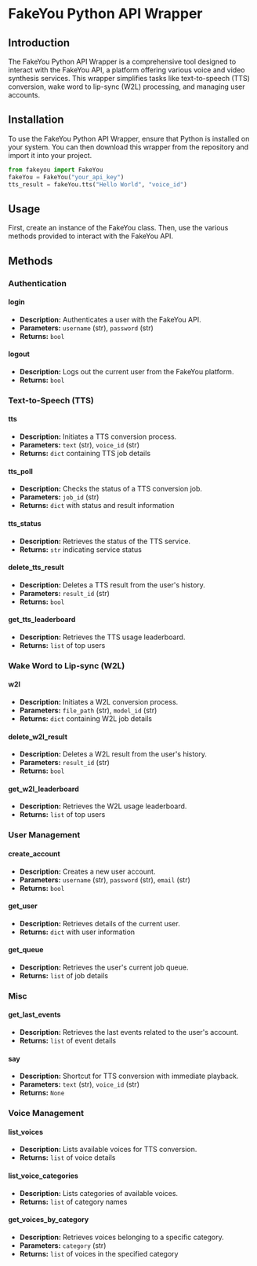 # FakeYou Python API Wrapper

## Introduction

The FakeYou Python API Wrapper is a comprehensive tool designed to interact with the FakeYou API, a platform offering various voice and video synthesis services. This wrapper simplifies tasks like text-to-speech (TTS) conversion, wake word to lip-sync (W2L) processing, and managing user accounts.

## Installation

To use the FakeYou Python API Wrapper, ensure that Python is installed on your system. You can then download this wrapper from the repository and import it into your project.
```python
from fakeyou import FakeYou
fakeYou = FakeYou("your_api_key")
tts_result = fakeYou.tts("Hello World", "voice_id")
```

## Usage

First, create an instance of the FakeYou class. Then, use the various methods provided to interact with the FakeYou API.

## Methods

### Authentication

#### login
- **Description:** Authenticates a user with the FakeYou API.
- **Parameters:** `username` (str), `password` (str)
- **Returns:** `bool`

#### logout
- **Description:** Logs out the current user from the FakeYou platform.
- **Returns:** `bool`

### Text-to-Speech (TTS)

#### tts
- **Description:** Initiates a TTS conversion process.
- **Parameters:** `text` (str), `voice_id` (str)
- **Returns:** `dict` containing TTS job details

#### tts_poll
- **Description:** Checks the status of a TTS conversion job.
- **Parameters:** `job_id` (str)
- **Returns:** `dict` with status and result information

#### tts_status
- **Description:** Retrieves the status of the TTS service.
- **Returns:** `str` indicating service status

#### delete_tts_result
- **Description:** Deletes a TTS result from the user's history.
- **Parameters:** `result_id` (str)
- **Returns:** `bool`

#### get_tts_leaderboard
- **Description:** Retrieves the TTS usage leaderboard.
- **Returns:** `list` of top users

### Wake Word to Lip-sync (W2L)

#### w2l
- **Description:** Initiates a W2L conversion process.
- **Parameters:** `file_path` (str), `model_id` (str)
- **Returns:** `dict` containing W2L job details

#### delete_w2l_result
- **Description:** Deletes a W2L result from the user's history.
- **Parameters:** `result_id` (str)
- **Returns:** `bool`

#### get_w2l_leaderboard
- **Description:** Retrieves the W2L usage leaderboard.
- **Returns:** `list` of top users

### User Management

#### create_account
- **Description:** Creates a new user account.
- **Parameters:** `username` (str), `password` (str), `email` (str)
- **Returns:** `bool`

#### get_user
- **Description:** Retrieves details of the current user.
- **Returns:** `dict` with user information

#### get_queue
- **Description:** Retrieves the user's current job queue.
- **Returns:** `list` of job details

### Misc

#### get_last_events
- **Description:** Retrieves the last events related to the user's account.
- **Returns:** `list` of event details

#### say
- **Description:** Shortcut for TTS conversion with immediate playback.
- **Parameters:** `text` (str), `voice_id` (str)
- **Returns:** `None`

### Voice Management

#### list_voices
- **Description:** Lists available voices for TTS conversion.
- **Returns:** `list` of voice details

#### list_voice_categories
- **Description:** Lists categories of available voices.
- **Returns:** `list` of category names

#### get_voices_by_category
- **Description:** Retrieves voices belonging to a specific category.
- **Parameters:** `category` (str)
- **Returns:** `list` of voices in the specified category